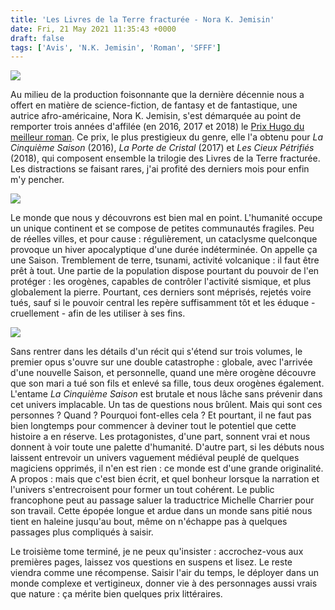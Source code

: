 ```yaml
---
title: 'Les Livres de la Terre fracturée - Nora K. Jemisin'
date: Fri, 21 May 2021 11:35:43 +0000
draft: false
tags: ['Avis', 'N.K. Jemisin', 'Roman', 'SFFF']
---
```


![](https://carnetslunaires.wordpress.com/wp-content/uploads/2021/05/cinquieme-saison.jpg?w=297)

Au milieu de la production foisonnante que la dernière décennie nous a offert en matière de science-fiction, de fantasy et de fantastique, une autrice afro-américaine, Nora K. Jemisin, s'est démarquée au point de remporter trois années d'affilée (en 2016, 2017 et 2018) le [Prix Hugo du meilleur roman](https://fr.wikipedia.org/wiki/Prix_Hugo_du_meilleur_roman). Ce prix, le plus prestigieux du genre, elle l'a obtenu pour _La Cinquième Saison_ (2016), _La Porte de Cristal_ (2017) et _Les Cieux Pétrifiés_ (2018), qui composent ensemble la trilogie des Livres de la Terre fracturée. Les distractions se faisant rares, j'ai profité des derniers mois pour enfin m'y pencher.

![](https://carnetslunaires.wordpress.com/wp-content/uploads/2021/05/porte-de-cristal.jpg?w=297)

Le monde que nous y découvrons est bien mal en point. L'humanité occupe un unique continent et se compose de petites communautés fragiles. Peu de réelles villes, et pour cause : régulièrement, un cataclysme quelconque provoque un hiver apocalyptique d'une durée indéterminée. On appelle ça une Saison. Tremblement de terre, tsunami, activité volcanique : il faut être prêt à tout. Une partie de la population dispose pourtant du pouvoir de l'en protéger : les orogènes, capables de contrôler l'activité sismique, et plus globalement la pierre. Pourtant, ces derniers sont méprisés, rejetés voire tués, sauf si le pouvoir central les repère suffisamment tôt et les éduque - cruellement - afin de les utiliser à ses fins.

![](https://carnetslunaires.wordpress.com/wp-content/uploads/2021/05/cieux-petrifies.jpg?w=297)

Sans rentrer dans les détails d'un récit qui s'étend sur trois volumes, le premier opus s'ouvre sur une double catastrophe : globale, avec l'arrivée d'une nouvelle Saison, et personnelle, quand une mère orogène découvre que son mari a tué son fils et enlevé sa fille, tous deux orogènes également. L'entame _La Cinquième Saison_ est brutale et nous lâche sans prévenir dans cet univers implacable. Un tas de questions nous brûlent. Mais qui sont ces personnes ? Quand ? Pourquoi font-elles cela ? Et pourtant, il ne faut pas bien longtemps pour commencer à deviner tout le potentiel que cette histoire a en réserve. Les protagonistes, d'une part, sonnent vrai et nous donnent à voir toute une palette d'humanité. D'autre part, si les débuts nous laissent entrevoir un univers vaguement médiéval peuplé de quelques magiciens opprimés, il n'en est rien : ce monde est d'une grande originalité. A propos : mais que c'est bien écrit, et quel bonheur lorsque la narration et l'univers s'entrecroisent pour former un tout cohérent. Le public francophone peut au passage saluer la traductrice Michelle Charrier pour son travail. Cette épopée longue et ardue dans un monde sans pitié nous tient en haleine jusqu'au bout, même on n'échappe pas à quelques passages plus compliqués à saisir.

Le troisième tome terminé, je ne peux qu'insister : accrochez-vous aux premières pages, laissez vos questions en suspens et lisez. Le reste viendra comme une récompense. Saisir l'air du temps, le déployer dans un monde complexe et vertigineux, donner vie à des personnages aussi vrais que nature : ça mérite bien quelques prix littéraires.